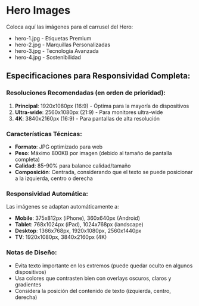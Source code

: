 # Hero Images

Coloca aquí las imágenes para el carrusel del Hero:

- hero-1.jpg - Etiquetas Premium
- hero-2.jpg - Marquillas Personalizadas  
- hero-3.jpg - Tecnología Avanzada
- hero-4.jpg - Sostenibilidad

## Especificaciones para Responsividad Completa:

### Resoluciones Recomendadas (en orden de prioridad):
1. **Principal**: 1920x1080px (16:9) - Óptima para la mayoría de dispositivos
2. **Ultra-wide**: 2560x1080px (21:9) - Para monitores ultra-wide
3. **4K**: 3840x2160px (16:9) - Para pantallas de alta resolución

### Características Técnicas:
- **Formato**: JPG optimizado para web
- **Peso**: Máximo 800KB por imagen (debido al tamaño de pantalla completa)
- **Calidad**: 85-90% para balance calidad/tamaño
- **Composición**: Centrada, considerando que el texto se puede posicionar a la izquierda, centro o derecha

### Responsividad Automática:
Las imágenes se adaptan automáticamente a:
- **Mobile**: 375x812px (iPhone), 360x640px (Android)
- **Tablet**: 768x1024px (iPad), 1024x768px (landscape)
- **Desktop**: 1366x768px, 1920x1080px, 2560x1440px
- **TV**: 1920x1080px, 3840x2160px (4K)

### Notas de Diseño:
- Evita texto importante en los extremos (puede quedar oculto en algunos dispositivos)
- Usa colores que contrasten bien con overlays oscuros, claros y gradientes
- Considera la posición del contenido de texto (izquierda, centro, derecha)

